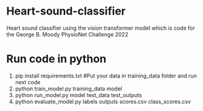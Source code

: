 # Heart-sound-classifier
Heart sound classifier using the vision transformer model which is code for the George B. Moody PhysioNet Challenge 2022

# Run code in python
1. pip install requirements.txt
#Put your data in training_data folder and run next code
2. python train_model.py training_data model
3. python run_model.py model test_data test_outputs
4. python evaluate_model.py labels outputs scores.csv class_scores.csv

